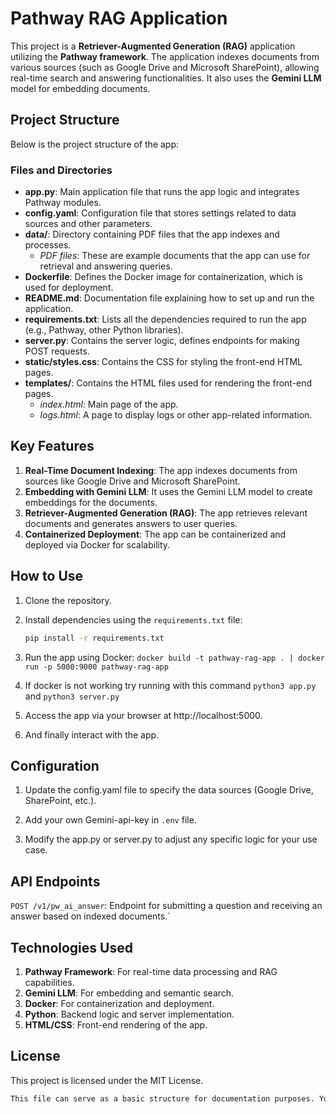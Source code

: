 # Pathway RAG Application

This project is a **Retriever-Augmented Generation (RAG)** application utilizing the **Pathway framework**. The application indexes documents from various sources (such as Google Drive and Microsoft SharePoint), allowing real-time search and answering functionalities. It also uses the **Gemini LLM** model for embedding documents.

## Project Structure

Below is the project structure of the app:

### Files and Directories

- **app.py**: Main application file that runs the app logic and integrates Pathway modules.
- **config.yaml**: Configuration file that stores settings related to data sources and other parameters.
- **data/**: Directory containing PDF files that the app indexes and processes.
  - *PDF files*: These are example documents that the app can use for retrieval and answering queries.
- **Dockerfile**: Defines the Docker image for containerization, which is used for deployment.
- **README.md**: Documentation file explaining how to set up and run the application.
- **requirements.txt**: Lists all the dependencies required to run the app (e.g., Pathway, other Python libraries).
- **server.py**: Contains the server logic, defines endpoints for making POST requests.
- **static/styles.css**: Contains the CSS for styling the front-end HTML pages.
- **templates/**: Contains the HTML files used for rendering the front-end pages.
  - *index.html*: Main page of the app.
  - *logs.html*: A page to display logs or other app-related information.

## Key Features

1. **Real-Time Document Indexing**: The app indexes documents from sources like Google Drive and Microsoft SharePoint.
2. **Embedding with Gemini LLM**: It uses the Gemini LLM model to create embeddings for the documents.
3. **Retriever-Augmented Generation (RAG)**: The app retrieves relevant documents and generates answers to user queries.
4. **Containerized Deployment**: The app can be containerized and deployed via Docker for scalability.

## How to Use

1. Clone the repository.
2. Install dependencies using the `requirements.txt` file:

   ```bash
   pip install -r requirements.txt
3. Run the app using Docker:
    `docker build -t pathway-rag-app . |
docker run -p 5000:9000 pathway-rag-app
`
4. If docker is not working try running with this command
   `python3 app.py` and
   `python3 server.py`
5. Access the app via your browser at http://localhost:5000.
6. And finally interact with the app.

## Configuration
1. Update the config.yaml file to specify the data sources (Google Drive, SharePoint, etc.).
2. Add your own Gemini-api-key in `.env` file.

3. Modify the app.py or server.py to adjust any specific logic for your use case.

## API Endpoints
`POST /v1/pw_ai_answer`: Endpoint for submitting a question and receiving an answer based on indexed documents.`

## Technologies Used
1. **Pathway Framework**: For real-time data processing and RAG capabilities.
2. **Gemini LLM**: For embedding and semantic search.
3. **Docker**: For containerization and deployment.
4. **Python**: Backend logic and server implementation.
5. **HTML/CSS**: Front-end rendering of the app.

## License
This project is licensed under the MIT License.

```bash
This file can serve as a basic structure for documentation purposes. You can customize it further based on additional features or details.
